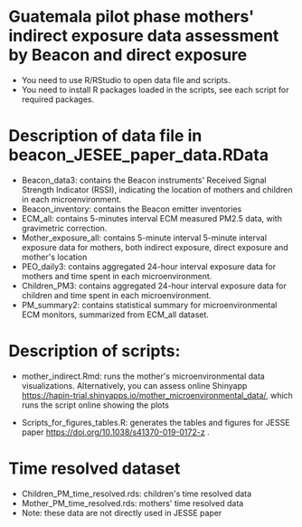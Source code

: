 # Guatemala pilot phase mothers' indirect exposure data assessment by Beacon and direct exposure
- You need to use R/RStudio to open data file and scripts.
- You need to install R packages loaded in the scripts, see each script for required packages.

# Description of data file in beacon_JESEE_paper_data.RData
- Beacon_data3: contains the Beacon instruments' Received Signal Strength Indicator (RSSI), indicating the location of mothers and children in each microenvironment.
- Beacon_inventory: contains the Beacon emitter inventories
- ECM_all: contains 5-minutes interval ECM measured PM2.5 data, with gravimetric correction.
- Mother_exposure_all: contains 5-minute interval 5-minute interval exposure data for mothers, both indirect exposure, direct exposure and mother's location
- PEO_daily3: contains aggregated 24-hour interval exposure data for mothers and time spent in each microenvironment.
- Children_PM3: contains aggregated 24-hour interval exposure data for children and time spent in each microenvironment.
- PM_summary2: contains statistical summary for microenvironmental ECM monitors, summarized from ECM_all dataset.

# Description of scripts:
- mother_indirect.Rmd: runs the mother's microenvironmental data visualizations.  Alternatively, you can assess online Shinyapp https://hapin-trial.shinyapps.io/mother_microenvironmental_data/, which runs the script online showing the plots

- Scripts_for_figures_tables.R: generates the tables and figures for JESSE paper https://doi.org/10.1038/s41370-019-0172-z .

# Time resolved dataset
- Children_PM_time_resolved.rds: children's time resolved data
- Mother_PM_time_resolved.rds: mothers' time resolved data
- Note: these data are not directly used in JESSE paper
